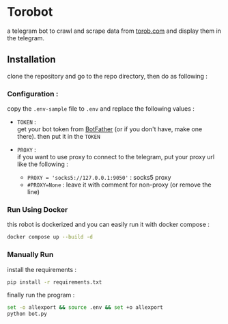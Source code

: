 # Torobot
a telegram bot to crawl and scrape data from [torob.com](https://torob.com) and display them in the telegram.

## Installation
clone the repository and go to the repo directory, then do as following : 


### Configuration :
copy the `.env-sample` file to `.env` and replace the following values :  

- `TOKEN` :  
get your bot token from [BotFather](https://t.me/BotFather) (or if you don't have, make one there).
then put it in the `TOKEN`

- `PROXY` :  
if you want to use proxy to connect to the telegram, put your proxy url like the following :
  - `PROXY = 'socks5://127.0.0.1:9050'` : socks5 proxy
  - `#PROXY=None` : leave it with comment for non-proxy (or remove the line)


### Run Using Docker
this robot is dockerized and you can easily run it with docker compose :  
```bash
docker compose up --build -d
```  


### Manually Run

install the requirements :  
```bash
pip install -r requirements.txt
```
 
finally run the program :
```bash
set -o allexport && source .env && set +o allexport
python bot.py
```
